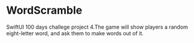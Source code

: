 # WordScramble
 SwiftUI 100 days challege project 4.The game will show players a random eight-letter word, and ask them to make words out of it.

